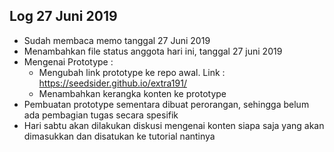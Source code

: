 Log 27 Juni 2019
---
* Sudah membaca memo tanggal 27 Juni 2019
* Menambahkan file status anggota hari ini, tanggal 27 juni 2019
* Mengenai Prototype :
  * Mengubah link prototype ke repo awal. Link : https://seedsider.github.io/extra191/
  * Menambahkan kerangka konten ke prototype
* Pembuatan prototype sementara dibuat perorangan, sehingga belum ada pembagian tugas secara spesifik
* Hari sabtu akan dilakukan diskusi mengenai konten siapa saja yang akan dimasukkan dan disatukan ke tutorial nantinya